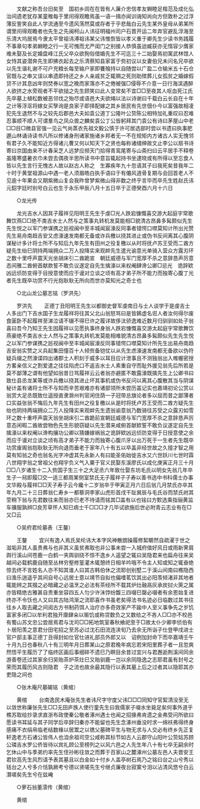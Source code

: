 <!-- { "loadSidebar": true } -->
　　文献之称吾台旧矣至　国初乡闾在在皆有人廉介忠信孝友婣睦足楷范及成化弘治间遗老犹存某童稚每于里闬得观瞻焉虽一语一揖亦闻训诲知尚向方但敦朴之过浮薄反訾笑自此人学流通至今遗风荡然莫或存者于乎悲哉白云先生某外皇母从弟某所谓里闬得观瞻者也先生之先闽柯山人讳征明福州司户石晋开运二年弃官避乱浮海至乐清大坞居焉今隶太平曾祖讳溥祖讳某父讳惟恢皆以孝义重于卿先生少读书务践履不事章句孝弟婣睦之行一无可愧而尤严闺门之别接人恭慎虽迨臧获亦无惰容少膺家难未娶及长定婚盘峰江氏父卒众欲狥俗借婚先生不可迄三十二始娶焉初寓武林馆人女恃其姿潜奔先生即拂衣起去之乐清蔡知县家富于赀初议以女妻伯兄未问名兄卒欲以先生谐礼谢不可户充粮长每至输户家即饔飱持以自随尝以广盈二仓输米五十石仓官既与之串又误以串遗即持还之乡人亲戚贫乏辄赒之死则助殡葬儿女孤贫之婚嫁假贷不计其息凶年则焚券以宽之晚而家落亦不之倦被强□侵辱不介意一日行海滨遇醉人欲挤之水旁观者不平欲搥之先生顾笑曰此人变常矣不宜□□至夜其人呕血死江氏先卒墓上植松数被恶邻伐之殆尽或语邑大夫欲绳以法以诗谢曰千载白云长自在十年之计等浮沤将嫁女买孥询是良家子即择配嫁之其乡居民有先世佃仆今以富强故相凌犯先生退然不与之较先后郡邑大夫如袁公道丁公隆叶公贽陈公相特加礼重叹曰忍难忍事顺不顺人可谓羣鸟之凤众兽之麟矣袁公丁公皆躬拜其门袁公有诗曰茅屋山中老□□目□微县官强一见云气尚蒸衣先祖文毅公慎于许可居选部时尝以书遗曰执事肥遯山林诵诗读书凡所以修诸身刑诸家施诸乡邦者无一不在规矩内方诸古人实无愧邻有君子久不能知近方得诸儿曹又何以知天下之贤也每称诸缙绅故文止李公以扇书诗寄曰京国由来不计春采芝人远梦应频天门拾得青鸾尾寄与山斋扫曰云平居手不释卷虽隆寒盛暑衣巾未尝去偶夜半思所读书中意旨辄起持书坐逮晓或有所得以至忘食人皆以先生言行无愧古人故以赵古人称之　生寡疾年九十忽语其子曰我死矣昔我年二十时于黄堂祖源山中遇一老人须眉皓白执手语曰于有僊风道骨复期与会回首老人不见逾十年果会又期紫微山复会我昨曾梦紫微山得非数之终乎言毕而卒先生姓赵氏讳元鉊字廷时别号白云也生于永乐甲辰八月十五日卒于正德癸酉六月十六日 

　　○龙光传 

　　龙光吉水人因其子履祥见阳明王先生于虔□光人跌宕慷慨喜交游大起庭宇常歌舞饮燕□□绝不类吉水士人然与之策事丸转机发莫能相□貌清古昂鼻多髯颇似先生先生悦之以军门参谋携之廵视闽中至丰城闻宸濠反同事者错愕口噤莫知计所出光赞先生易舟南趋吉安又虑濠速发南都无备或诈兵檄以挠其进止或伪书反间离其心腹阴谋秘计多计将士所不与知后九年先生有田州之役复檄以从时将抚卢苏王受而二酋方疑先生绐巳阴持两端拥众二万人投降实来观衅先生遣光谕意光单骑入营众方露刃环之数十里呼声震天光坐胡床引二酋跪宣　朝廷威德与军门宽厚不杀之意辞恳声厉意态间雅二酋俯首献款誓不敢负议遂定自先生擒濠以来权阉肆谗公卿□忌光　诡辞欵凶远侦防变得于目授意使而应于谩对立谈之顷有高才弟子所不能力而独寄心腹丁光者先生既卒功赏不行光抱耿耿无所向而世亦莫知光之奇士也 

　　○北山龙公墓志铭（罗洪先） 

　　罗洪先 
　　正德丁丑阳明王先生以都御史督军虔南日与士人谈学于是虔吉士人多出门下吉水国子生龙履祥将往其父北山翁怒骂曰是皆餙虚名诳人者汝何得尔废食匽卧不起履祥至涕泣请不辍不得巳许之履详故侈汰骄逸难近数月归驯驯如处子翁喜曰吾今乃知王先生因履祥以见愿执事终身翁人跌宕慷慨喜交游太起庭宇常歌舞饮燕豪绝不类吉水士人然与之策事丸转机发莫能相难貌清古昂鼻多髯颇似先生先生悦之以军门参谋携之廵视闽中至丰城闻宸濠反同事错愕口噤莫知计所先生出易舟南趋吉安翁实赞之义兵起集田僮百十人倾赀备铠仗以从先生虑濠速发南都无备欲以伪符疑兵缀之然濠谍四出诸郡士人积刦于威多以耳目应计泄事且不测独翁出入帷幄密授方畧亲信义之割爱遣之往往陷虎口不返吉水士人素重自守而耻外援见翁先后所若是莫不鄙薄之谓有他望如翁昔日骂履祥云云者翁亦避匿不敢露濠既擒先生上公卿书曰致仕县丞龙某等或诈兵檄以挠其进止坏其事机或伪书反问以离其心腹散其当与阴谋秘计盖有诸将士所不与知而辛苦艰难亦有诸部领所未尝历盖记实也嘉靖初论公赏以翁赏大足丞既致仕遥授直隶滁州判官闲住荫一子冠带总旗论者多以屈而昔之鄙薄者口实益张翁不悔后九年先生有田州之役复檄以从是时将抚卢苏王受而二酋方疑先生绐也阴持两端拥众二万人投降实来观衅先生遗翁谕意翁乃数骑往苏受之众露刃如雪环之数十重呼声震天翁坐胡床引二酋跪前宣朝廷威德与军门宽厚不杀之意辞恳声厉意态闲暇二酋故尝物色先生形貌窃疑以先生潜来咸俯首献欵誓不敢负议遂定自先生擒濠以来权阉以谗构攘功公卿以猜嫌嫁祸翁之诡辞欵凶远侦防变得于日授意使之余而应于谩对立谈之顷有高才弟子不能力而独寄心腹爪牙以出万死于一生者先生既卒功赏废阁翁抱耿耿无所向退而垂老于家年八十有五以卒盖非经世故之久擅才智之用莫有知翁之奇也翁名光字冲虚其先永新人有曰能圣佑始徙吉水又六世跃川七世时霖八世翔字翁之曾祖父也翔宇负义气入粟于官义民娶东溪廖氏以成化庚寅正月三十月□□八岁诸生十二入赀国子生三十之大足丞六年致仕娶东坊毛氏以明女先翁几年卒生子一舄即履□交一适三都周某侧室禁氏无子履祥子子寿以善书选中书科儒士办事文华殿与履祥□□天子寿子云今纔十二岁翁卒于甲寅正月六日后翁几月禁氏亦卒其年九月二十三日葬翁仁寿乡一都藜洞李家山虎形首戌干趾巽辰与毛氏谷而禁氏祔其茔稍下翁与先君数往来而翁亦巳老不待请而铭其□盖有以也铭曰方歅选乘指骊黄监车骥服孰辨□良芳草怀人知巳病士千□□□才几毕试欲施后世必附青云志业有在□又□云 

　　○吴府君纶墓表（王鏊） 

　　王鏊 
　　宜兴有逸人焉氏吴纶讳大本字风神散朗操履修絜皭然自疏濯于世之滋垢非其人虽贵弗与也非其义虽贫弗取也非公事未尝一入城府值好风日或雨新霁肩舆行溪山间苍鹿一白鹤一夹舆驯绕不惊不逸乡人遥望之辄曰吴隐君来也扁舟往来吴越间必载鹤鹿自随至丛林穷壑修篁灌木辄憩终日相羊吟哦不令主人知或知之辄奋绝惊去终不言姓名人亦不知其谁人曰其古韩伯休之流耶创别墅二于溪山间南曰樵隐西曰渔乐逍遥乎其间自号心远居士意以靖节自拟也偏嗜茗饮其出必阳羡倾渚非其地者辄能辨之其掇之必暗藏之必温烹之必法有茶经所不载其炉灶融鬲灰承炭挝火筴之属亦皆精绝古雅甚自贵重坐容四五人匀少许沬饽纷馥三四啜巳罄必啜者有余恩始复进终亦不令饫也人又曰其古陆鸿渐之流耶喜作书虽老矣得法书名迹必日临数过其书往往乡人取去藏之间阅古方书制药饵人治疗亦多奇效家产不踰中人至义事争先之岁饥富家多闭□以牟利君独开廪肆籴以赈饥或称贷数负之又数给之不吝人□□亦不校邑有蜀山苏文忠公尝居焉君与沈司□□拓地筑室春秋飨祀至于□故太仆少卿李侦伯有卜居阳羡之意君分田宅招之至苏必过沈石田流连浃旬乃去余无所诣子仕登甲戌进士官户部主事正德丁丑得封如仕官仕进礼部员外郎又以　诏例加封命下而卒嘉靖壬午十月九日也春秋八十有三明年月日葬某山之原君晚年病忘若宋阳里葬子者一且忽爽然悟平生履历了了临终区画后事细碎不遗巳乃瞑目余昔过宜兴与君邂逅荆溪间同余游善卷还过其家余归吴贻茶炉茶灶巳又贻驯鹿一岂以余同隐逸之志耶君虽有封号之荣而其履历风古则隐君　子之流也故余最其隐行以表其墓上后之过者其以隐耶其亦吏隐之间也 

　　○张木庵尺墓碣铭（黄绾） 

　　黄绾 
　　台南逸民木庵张先生者讳尺字守度父讳□□□同知守官絜清没至无以敛世称廉张先生□□无田庐族人使行童先生曰我儒家子啜水坐毙足矣何事外道乎樵苏取给抄录求直浙布政使秦公敬者涿州遇士也闻之招掾弗肯遗之金弗受问所欲曰愿读书耳延与其子同学后卒辞归秦亦不能留也先生念涿州垂没时求一绵袄弗得终身感痛不衣绢帛临老结数椽以居鬻之以镌父墓碑平生与物无求与人交必有终乡先正复轩逸老方石诸公皆伟人也洎余祖司空公咸称其标节如古人云郡守山阳叶公贽姑苏顾公璘吉水罗公侨皆待以宾礼顾公至榜列之以风六邑之人先生年八十有七卒无嗣余时乞休山中与季弟约率先生侄孙彬往敛之而葬于百家山之麓涿州公墓左邑人夫晋安王君钦高先生风烈请予表其墓且以白金如十付乡人盖亭树石焉乃之铭曰台之山兮秀以铦台之人兮多介恬孰厥考兮德以贤嗟先生兮继贞廉夜台寂寞兮泪以沾清风悠兮白云灒嗟矣先生兮在兹崦 

　　○萝石翁董澐传（黄绾） 

　　黄绾 
